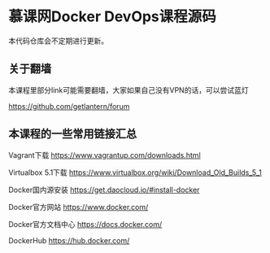 # 慕课网Docker DevOps课程源码

本代码仓库会不定期进行更新。

## 关于翻墙

本课程里部分link可能需要翻墙，大家如果自己没有VPN的话，可以尝试蓝灯

https://github.com/getlantern/forum

## 本课程的一些常用链接汇总

Vagrant下载 https://www.vagrantup.com/downloads.html

Virtualbox 5.1下载 https://www.virtualbox.org/wiki/Download_Old_Builds_5_1

Docker国内源安装 https://get.daocloud.io/#install-docker

Docker官方网站 https://www.docker.com/

Docker官方文档中心 https://docs.docker.com/

DockerHub https://hub.docker.com/
